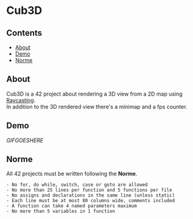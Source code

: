 # Cub3D

## Contents

<ul style="list-style-type:disc">
  <li><a href="#about">About</a></li>
  <li><a href="#demo">Demo</a></li>
  <li><a href="#norme">Norme</a></li>
</ul>

## About

Cub3D is a 42 project about rendering a 3D view from a 2D map using <a href="https://lodev.org/cgtutor/raycasting.html">Raycasting</a>.<br>
In addition to the 3D rendered view there's a minimap and a fps counter.

## Demo

*GIFGOESHERE*

## Norme

All 42 projects must be written following the **Norme**.

	- No for, do while, switch, case or goto are allowed
	- No more than 25 lines per function and 5 functions per file
	- No assigns and declarations in the same line (unless static)
 	- Each line must be at most 80 columns wide, comments included
	- A function can take 4 named parameters maximum
	- No more than 5 variables in 1 function
